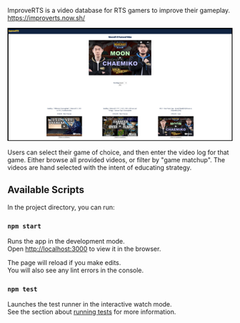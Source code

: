 ImproveRTS is a video database for RTS gamers to improve their gameplay.
https://improverts.now.sh/

![Preview](./src/images/irts.png)

Users can select their game of choice, and then enter the video log for that game. Either browse all provided videos, or filter by "game matchup". The videos are hand selected with the intent of educating strategy.


## Available Scripts

In the project directory, you can run:

### `npm start`

Runs the app in the development mode.<br />
Open [http://localhost:3000](http://localhost:3000) to view it in the browser.

The page will reload if you make edits.<br />
You will also see any lint errors in the console.

### `npm test`

Launches the test runner in the interactive watch mode.<br />
See the section about [running tests](https://facebook.github.io/create-react-app/docs/running-tests) for more information.


